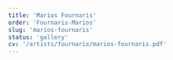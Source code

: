 ```yaml
---
title: 'Marios Fournaris'
order: 'Fournaris-Marios'
slug: 'marios-fournaris'
status: 'gallery'
cv: '/artists/fournaris/marios-fournaris.pdf'
---
```

